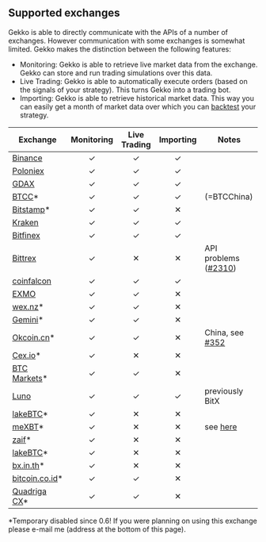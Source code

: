 ## Supported exchanges

Gekko is able to directly communicate with the APIs of a number of exchanges. However communication with some exchanges is somewhat limited. Gekko makes the distinction between the following features:

- Monitoring: Gekko is able to retrieve live market data from the exchange. Gekko can store and run trading simulations over this data.
- Live Trading: Gekko is able to automatically execute orders (based on the signals of your strategy). This turns Gekko into a trading bot.
- Importing: Gekko is able to retrieve historical market data. This way you can easily get a month of market data over which you can [backtest][1] your strategy.

| Exchange             | Monitoring | Live Trading | Importing | Notes                     |
| -------------------- |:----------:|:------------:|:---------:| ------------------------- |
| [Binance][24]        | ✓          | ✓            | ✓         |                           |
| [Poloniex][2]        | ✓          | ✓            | ✓         |                           |
| [GDAX][3]            | ✓          | ✓            | ✓         |                           |
| [BTCC][4]*           | ✓          | ✓            | ✓         | (=BTCChina)               |
| [Bitstamp][5]*       | ✓          | ✓            | ✕         |                           |
| [Kraken][6]          | ✓          | ✓            | ✓         |                           |
| [Bitfinex][7]        | ✓          | ✓            | ✓         |                           |
| [Bittrex][8]         | ✓          | ✕            | ✕         | API problems ([#2310][26])|
| [coinfalcon][25]     | ✓          | ✓            | ✓         |                           |
| [EXMO][27]           | ✓          | ✓            | ✕         |                           |
| [wex.nz][9]*         | ✓          | ✓            | ✕         |                           |
| [Gemini][10]*        | ✓          | ✓            | ✕         |                           |
| [Okcoin.cn][11]*     | ✓          | ✓            | ✕         | China, see [#352][20]     |
| [Cex.io][12]*        | ✓          | ✕            | ✕         |                           |
| [BTC Markets][13]*   | ✓          | ✓            | ✕         |                           |
| [Luno][14]           | ✓          | ✓            | ✓         | previously BitX           |
| [lakeBTC][15]*       | ✓          | ✕            | ✕         |                           |
| [meXBT][16]*         | ✓          | ✕            | ✕         | see [here][21]            |
| [zaif][17]*          | ✓          | ✕            | ✕         |                           |
| [lakeBTC][18]*       | ✓          | ✕            | ✕         |                           |
| [bx.in.th][19]*      | ✓          | ✕            | ✕         |                           |
| [bitcoin.co.id][22]* | ✓          | ✓            | ✕         |                           |
| [Quadriga CX][23]*   | ✓          | ✓            | ✕         |                           | |


*Temporary disabled since 0.6! If you were planning on using this exchange please e-mail me (address at the bottom of this page).

[1]: ../features/backtesting.md
[2]: https://poloniex.com
[3]: https://gdax.com
[4]: https://btcc.com
[5]: https://bitstamp.com
[6]: https://kraken.com
[7]: https://bitfinex.com
[8]: https://bittrex.com
[9]: https://wex.nz
[10]: https://gemini.com
[11]: https://www.okcoin.cn
[12]: https://cex.io
[13]: https://btcmarkets.net
[14]: https://www.luno.com
[15]: https://lakebtc.com
[16]: https://mexbt.com
[17]: https://zaif.jp/trade_btc_jpy
[18]: https://lakebtc.com
[19]: https://bx.in.th
[20]: https://github.com/askmike/gekko/pull/352
[21]: https://github.com/askmike/gekko/issues/288#issuecomment-223810974
[22]: https://vip.bitcoin.co.id/
[23]: https://quadrigacx.com/
[24]: https://www.binance.com/?ref=11236330
[25]: https://coinfalcon.com/?ref=CFJSQBMXZZDS
[26]: https://github.com/askmike/gekko/pull/2310
[27]: https://exmo.com
